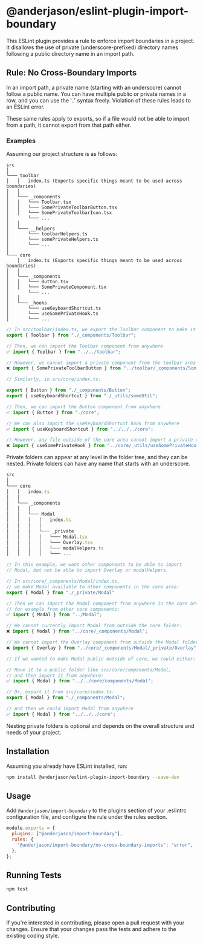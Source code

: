 # @anderjason/eslint-plugin-import-boundary

This ESLint plugin provides a rule to enforce import boundaries in a project. It disallows the use of private (underscore-prefixed) directory names following a public directory name in an import path.

## Rule: No Cross-Boundary Imports

In an import path, a private name (starting with an underscore) cannot follow a public name. You can have multiple public or private names in a row, and you can use the '..' syntax freely. Violation of these rules leads to an ESLint error.

These same rules apply to exports, so if a file would not be able to import from a path, it cannot export from that path either.

### Examples

Assuming our project structure is as follows:

```
src
│
└─── toolbar
│   │   index.ts (Exports specific things meant to be used across boundaries)
│   │
│   └─── _components
│   │   └─── Toolbar.tsx
│   │   └─── SomePrivateToolbarButton.tsx
│   │   └─── SomePrivateToolbarIcon.tsx
│       └─── ...
│   │
│   └─── __helpers
│       └─── toolbarHelpers.ts
│       └─── somePrivateHelpers.ts
│       └─── ...
│
└─── core
    │   index.ts (Exports specific things meant to be used across boundaries)
│   │
│   └─── _components
│   │   └─── Button.tsx
│   │   └─── SomePrivateComponent.tsx
│       └─── ...
│   │
│   └─── _hooks
│       └─── useKeyboardShortcut.ts
│       └─── useSomePrivateHook.ts
│       └─── ...
```

```javascript
// In src/toolbar/index.ts, we export the Toolbar component to make it public
export { Toolbar } from "./_components/Toolbar";

// Then, we can import the Toolbar component from anywhere
✅ import { Toolbar } from "../../toolbar";

// However, we cannot import a private component from the toolbar area
❌ import { SomePrivateToolbarButton } from "../toolbar/_components/SomePrivateToolbarButton";

// Similarly, in src/core/index.ts:

export { Button } from "./_components/Button";
export { useKeyboardShortcut } from "./_utils/someUtil";

// Then, we can import the Button component from anywhere
✅ import { Button } from "./core";

// We can also import the useKeyboardShortcut hook from anywhere
✅ import { useKeyboardShortcut } from "../../../core";

// However, any file outside of the core area cannot import a private utility from inside the core area
❌ import { useSomePrivateHook } from "../core/_utils/useSomePrivateHook";
```

Private folders can appear at any level in the folder tree, and they can be nested. Private folders can have any name that starts with an underscore.

```javascript
src
│
└─── core
│   │   index.ts
│   │
│   └─── _components
│   │   │
│   │   └─── Modal
│   │   │   │   index.ts
│   │   │   │
│   │   │   └─── _private
│   │   │   │   └─── Modal.tsx
│   │   │   │   └─── Overlay.tsx
│   │   │   │   └─── modalHelpers.ts
│   │   │   │   └─── ...

// In this example, we want other components to be able to import
// Modal, but not be able to import Overlay or modalHelpers.

// In src/core/_components/Modal/index.ts,
// we make Modal available to other components in the core area:
export { Modal } from "./_private/Modal"

// Then we can import the Modal component from anywhere in the core area,
// for example from other core components:
✅ import { Modal } from "../Modal";

// We cannot currently import Modal from outside the core folder:
❌ import { Modal } from "../core/_components/Modal";

// We cannot import the Overlay component from outside the Modal folder
❌ import { Overlay } from "../core/_components/Modal/_private/Overlay";

// If we wanted to make Modal public outside of core, we could either:

// Move it to a public folder like src/core/components/Modal,
// and then import it from anywhere:
✅ import { Modal } from "../../core/components/Modal";

// Or, export it from src/core/index.ts:
export { Modal } from "./_components/Modal";

// And then we could import Modal from anywhere
✅ import { Modal } from "../../../core";
```

Nesting private folders is optional and depends on the overall structure and needs of your project.

## Installation

Assuming you already have ESLint installed, run:

```bash
npm install @anderjason/eslint-plugin-import-boundary --save-dev
```

## Usage

Add `@anderjason/import-boundary` to the plugins section of your .eslintrc configuration file, and configure the rule under the rules section.

```javascript
module.exports = {
  plugins: ["@anderjason/import-boundary"],
  rules: {
    "@anderjason/import-boundary/no-cross-boundary-imports": "error",
  },
};
```

## Running Tests

```bash
npm test
```

## Contributing

If you're interested in contributing, please open a pull request with your changes. Ensure that your changes pass the tests and adhere to the existing coding style.
